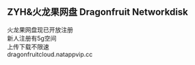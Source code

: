 ## ZYH&火龙果网盘 Dragonfruit Networkdisk
火龙果网盘现已开放注册\
新人注册有5g空间\
上传下载不限速\
dragonfruitcloud.natappvip.cc
